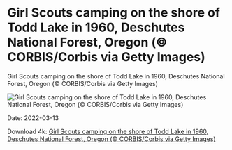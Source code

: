 # Girl Scouts camping on the shore of Todd Lake in 1960, Deschutes National Forest, Oregon (© CORBIS/Corbis via Getty Images)

Girl Scouts camping on the shore of Todd Lake in 1960, Deschutes National Forest, Oregon (© CORBIS/Corbis via Getty Images)

![Girl Scouts camping on the shore of Todd Lake in 1960, Deschutes National Forest, Oregon (© CORBIS/Corbis via Getty Images)](https://bing.com/th?id=OHR.GirlScouts_EN-US8024158740_UHD.jpg&w=1024&h=576)

Date: 2022-03-13

Download 4k: [Girl Scouts camping on the shore of Todd Lake in 1960, Deschutes National Forest, Oregon (© CORBIS/Corbis via Getty Images)](https://bing.com/th?id=OHR.GirlScouts_EN-US8024158740_UHD.jpg)

